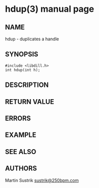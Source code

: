 # hdup(3) manual page

## NAME

hdup - duplicates a handle

## SYNOPSIS

```
#include <libdill.h>
int hdup(int h);
```

## DESCRIPTION

## RETURN VALUE

## ERRORS

## EXAMPLE

## SEE ALSO

## AUTHORS

Martin Sustrik <sustrik@250bpm.com>

